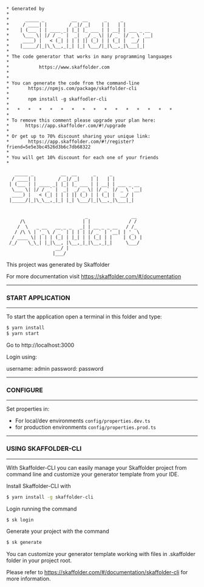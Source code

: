 ``` 
* Generated by
* 
*      _____ _          __  __      _     _
*     / ____| |        / _|/ _|    | |   | |
*    | (___ | | ____ _| |_| |_ ___ | | __| | ___ _ __
*     \___ \| |/ / _` |  _|  _/ _ \| |/ _` |/ _ \ '__|
*     ____) |   < (_| | | | || (_) | | (_| |  __/ |
*    |_____/|_|\_\__,_|_| |_| \___/|_|\__,_|\___|_|
*
* The code generator that works in many programming languages
*
*			https://www.skaffolder.com
*
*
* You can generate the code from the command-line
*       https://npmjs.com/package/skaffolder-cli
*
*       npm install -g skaffodler-cli
*
*   *   *   *   *   *   *   *   *   *   *   *   *   *   *   *
*
* To remove this comment please upgrade your plan here: 
*      https://app.skaffolder.com/#!/upgrade
*
* Or get up to 70% discount sharing your unique link:
*       https://app.skaffolder.com/#!/register?friend=5e5e3bc4526d3b6c7db68322
*
* You will get 10% discount for each one of your friends
* 
```


```
   _____ _          __  __      _     _           
  / ____| |        / _|/ _|    | |   | |          
 | (___ | | ____ _| |_| |_ ___ | | __| | ___ _ __ 
  \___ \| |/ / _` |  _|  _/ _ \| |/ _` |/ _ \ '__|
  ____) |   < (_| | | | || (_) | | (_| |  __/ |   
 |_____/|_|\_\__,_|_| |_| \___/|_|\__,_|\___|_| 


                             _                __  
     /\                     | |              / /  
    /  \   _ __   __ _ _   _| | __ _ _ __   / /_  
   / /\ \ | '_ \ / _` | | | | |/ _` | '__| | '_ \ 
  / ____ \| | | | (_| | |_| | | (_| | |    | (_) |
 /_/    \_\_| |_|\__, |\__,_|_|\__,_|_|     \___/ 
                  __/ |                           
                 |___/                            
```

This project was generated by Skaffolder

For more documentation visit https://skaffolder.com/#/documentation


--------------
### START APPLICATION
--------------

To start the application open a terminal in this folder and type:

``` bash
$ yarn install
$ yarn start
```

Go to http://localhost:3000

Login using:

username:   admin
password:   password


--------------
### CONFIGURE
--------------

Set properties in:
* For local/dev environments `config/properties.dev.ts`
* for production environments `config/properties.prod.ts`


--------------
### USING SKAFFOLDER-CLI
--------------

With Skaffolder-CLI you can easily manage your Skaffolder project from command line and customize your generator template from your IDE.

Install Skaffolder-CLI with
``` bash
$ yarn install -g skaffolder-cli
```

Login running the command
``` bash
$ sk login
```

Generate your project with the command
``` bash
$ sk generate
```

You can customize your generator template working with files in .skaffolder folder in your project root.

Please refer to https://skaffolder.com/#/documentation/skaffolder-cli for more information.
